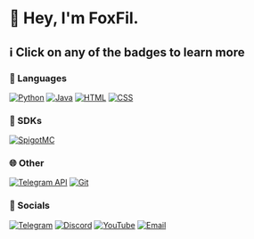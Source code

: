 # 🦊 Hey, I'm FoxFil.

## :information_source: Click on any of the badges to learn more

### :speech_balloon: Languages

[![Python](https://shields.io/badge/Python-9f7a00?style=for-the-badge&logoColor=white&logo=python)](https://python.org)
[![Java](<https://shields.io/badge/Java-3a75b0?style=for-the-badge&logoColor=white&logo=data%3Aimage%2Fpng%3Bbase64%2CiVBORw0KGgoAAAANSUhEUgAAADIAAAAyCAYAAAAeP4ixAAAACXBIWXMAAAsTAAALEwEAmpwYAAAE0UlEQVR4nN2ae4hVVRTGt5bWpGVTY2ZRjTpQaKUihNUfTRZmTu8HDT2oICR72R9jRllUUySR%2Bodl9A6rKdSCXlZUFFSGvewNPaeEXkipRFKW84vFfIfW3Z57vXfuubdz%2B%2BDAmbvPOXt%2Fe%2B%2B11rfWnhDqDGBc%2BD8AuATYIzQ6gJuBC0OjA3gPuD80MoDT6MeK0KgAxgHrRWRRaEQAY4Cv%2BBcnhEYDMAn4wZH4EtghNBKAE4FNjkQfMLPE87sBI0JeAAwCrge2Uohbo%2BcOAC4HngJ6gWuBISEPAJqA5WwLG%2BxgPTMdeNm1fQRMDHkBsBewJoXE68BwYCSwKmq7E9gp5AXACGBtCok3gF2BQyKj%2Fwu4LOQJwI7Aqykk3pEB27XO%2Fb4ZmBHyBuDSFBKf21ZS%2B41RW2fII4C3o4FusCDo2i12JFgb8grg54jIxa5tZ8WPBC%2BGvIJCT7XFBu%2FahgB%2Fu%2FbfzGZCHgFc4Qb6a0q7uV%2BP7pBHAM3R9poctbdHRH4HRoc8AjjdDfTRlPbHIjK3hbwCWOyCXWvU1gL86Ih8EfIKYLCthga6JKV9liOyPuQZ9JNZrOgdr8p%2Bjsiq0AgArgSeiH471Lnoqf%2Fl4IYDxwNzgaWS6yuVU0yOMz9LooAp7u8HtFJnlehjAnCHYpO57SWmqrMiYFviceAPtzU2Ahf54Ffk3SQHORW4D2gr8twuJudtpYALoiD7dSaZI%2FAh26JXgdBWaIquA4GxKjaM1P1EDW6mykHnaAVvAR5SgvWuxZpQ2Kcpgmdcf3OzILKM2uElYJ8i%2FU51z63IKgc%2FCXhE8tyLwHJhseV7JVr3Al3AcfbtEv0emymRlA4sURoPnALMU3zwVydwsgZiTmB0YisV9rPAEbmhFkQsSj8sN3pMDfP%2FDW4127LuYKjJCzdT36iMcyQwqsjqjdHqzJLnsvc%2FBY4qEVSfc31cnSkJV%2B5ZV4Y9JLNZCn2yl6GRPS513%2BnKnEQ0y%2FOBTxgYfgJ6LDD6JIv%2BONKjwt7zpgRqRiKF1N5ABzAHWAjcLcm%2BXALSonS3Yse0pCCR8p1hwDXyZmPrRkCdm0d6QfJ8u6VOO3IDzpMiqNiL1QSSLZuisudCicXEDXdJCa9UJcXHH4sn4%2Bs54BbgCMWMTt2bQR5O9Xg%2FzdMlKBUsK902z8pz%2BFx7jfZ8s4z1gwoH%2F5m80vTtDRR4sCp7AY6W3PYwQ2wq8vyeVgIFZsubLdDVLcl%2FtlawpYIx7C6F%2FUo1RMzTePTV05MAba56%2BVo1H5om%2BeFhs3Nd5lKh0P3OkOv%2B0xXzqsskFRt81cPjW8WJm6w8aoebsqlRxdyw8gsTjwebNFFuYh7uHmC1G3yCp4GDUlRF%2B0DINCmQrU45RisXmyM3XQq9Vu%2BKC3zuUNUcS0fFRKIP2WyfYeeAVojWcXM8i%2BVii4SjecXb5db3L9LvJMkWqx%2F3VEWiBDlTqfsqnW1XrDlTlwXE83XfofYJkueDyohd50o19Gk3LMrsWFsDb9Wx82y56eYMvtsqsvMV8ZPq%2FVYdoh6WCYESCthW4C7Z0MfKv5cphsxz1xyt0FWyActJntR7G1O23Zt6r6DAVxeImHkj%2B38s01w2k2%2FJFn6x4wapBLMru%2F9OEsUqJTYZdnxn22%2FYQAbwD0ShtPhilnUGAAAAAElFTkSuQmCC>)](https://www.java.com)
[![HTML](<https://shields.io/badge/HTML-f06529?style=for-the-badge&logoColor=white&logo=html5>)](https://html.spec.whatwg.org/multipage/)
[![CSS](<https://shields.io/badge/CSS-264de4?style=for-the-badge&logoColor=white&logo=css3>)](https://www.w3.org/TR/CSS/)

### :key: SDKs

[![SpigotMC](https://shields.io/badge/SpigotMC-2f3237?style=for-the-badge&logoColor=white&logo=data%3Aimage%2Fpng%3Bbase64%2CiVBORw0KGgoAAAANSUhEUgAAABAAAAAQCAMAAAAoLQ9TAAAADFBMVEUAAAAAAADu7u7%2F%2F%2F%2B4XSTDAAAAAXRSTlMAQObYZgAAAEBJREFUeNqFzIEGwFAMQ9Hcl%2F%2F%2F54mYtbB3QF0VBS99AC14BzCrYPsvgKOFcANJXpDGQ0v0nMuEUtDUPJ2je3gAdPIA4MoosrsAAAAASUVORK5CYII%3D)](https://spigotmc.org)

### :globe_with_meridians: Other

[![Telegram API](https://shields.io/badge/Telegram%20API-26A5E4?style=for-the-badge&logoColor=white&logo=telegram)](https://core.telegram.org)
[![Git](https://shields.io/badge/Git-F05032?style=for-the-badge&logoColor=white&logo=git)](https://git-scm.com)

### 📢 Socials

[![Telegram](https://shields.io/badge/Telegram-0088cc?style=for-the-badge&logoColor=white&logo=telegram)](https://t.me/foxfil)
[![Discord](https://shields.io/badge/Discord-5865f2?style=for-the-badge&logoColor=white&logo=discord)](https://t.me/foxfil)
[![YouTube](https://shields.io/badge/YouTube-ff0000?style=for-the-badge&logoColor=white&logo=youtube)](https://www.youtube.com/channel/UCsvW5KaVMNZJOpSWnzgK7Lg) 
[![Email](https://shields.io/badge/Email-34a853?style=for-the-badge&logoColor=white&logo=gmail)](mailto:filipp.vesker@gmail.com)
